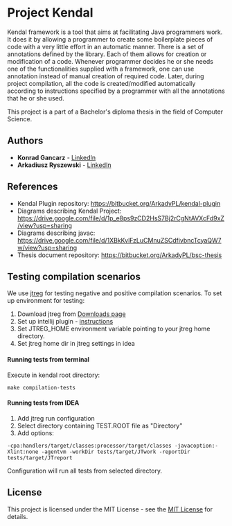 # Project Kendal

Kendal framework is a tool that aims at facilitating Java programmers work. It does it by allowing a programmer
to create some boilerplate pieces of code with a very little effort in an automatic manner. There is a set of
annotations defined by the library. Each of them allows for creation or modification of a code. Whenever programmer
decides he or she needs one of the functionalities supplied with a framework, one can use annotation instead of
manual creation of required code. Later, during project compilation, all the code is created/modified automatically
according to instructions specified by a programmer with all the annotations that he or she used. 

This project is a part of a Bachelor's diploma thesis in the field of Computer Science.

## Authors

* **Konrad Gancarz** - [LinkedIn](https://www.linkedin.com/in/konrad-gancarz-238901127/)
* **Arkadiusz Ryszewski** - [LinkedIn](https://www.linkedin.com/in/arkadiusz-ryszewski-203640b9/)

## References
* Kendal Plugin repository: https://bitbucket.org/ArkadyPL/kendal-plugin
* Diagrams describing Kendal Project: https://drive.google.com/file/d/1p_e8ps9zCD2HsS7Bj2rCgNtAVXcFd9xZ/view?usp=sharing
* Diagrams describing javac: https://drive.google.com/file/d/1XBkKvlFzLuCMnuZSCdfivbncTcyaQW7w/view?usp=sharing
* Thesis document repository: https://bitbucket.org/ArkadyPL/bsc-thesis

## Testing compilation scenarios
We use [jtreg](https://openjdk.java.net/jtreg/) for testing negative and positive compilation scenarios.
To set up environment for testing:
1. Download jtreg from [Downloads page](https://ci.adoptopenjdk.net/view/Dependencies/job/jtreg/)
2. Set up intellij plugin - [instructions](https://openjdk.java.net/jtreg/intellij-plugin.html)
3. Set JTREG_HOME environment variable pointing to your jtreg home directory.
4. Set jtreg home dir in jtreg settings in idea

#### Running tests from terminal
Execute in kendal root directory:
```
make compilation-tests
```

#### Running tests from IDEA
1. Add jtreg run configuration
2. Select directory containing TEST.ROOT file as "Directory"
3. Add options:
```
-cpa:handlers/target/classes:processor/target/classes -javacoption:-Xlint:none -agentvm -workDir tests/target/JTwork -reportDir tests/target/JTreport
```
Configuration will run all tests from selected directory.


## License

This project is licensed under the MIT License - see the [MIT License](https://opensource.org/licenses/MIT) for details.
